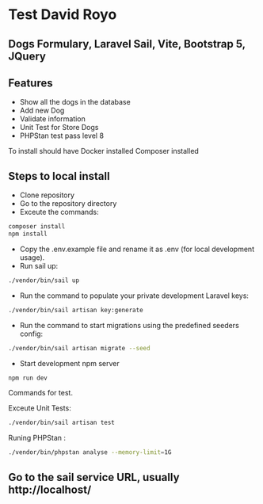 # Test David Royo
## Dogs Formulary, Laravel Sail, Vite, Bootstrap 5, JQuery

## Features

- Show all the dogs in the database
- Add new Dog
- Validate information
- Unit Test for Store Dogs
- PHPStan test pass level 8

To install should have 
Docker installed
Composer installed

## Steps to local install

- Clone repository
- Go to the repository directory
- Exceute the commands:
```sh
composer install
npm install
```
- Copy the .env.example file and rename it as .env (for local development usage).
- Run sail up:
```sh
./vendor/bin/sail up
```
- Run the command to populate your private development Laravel keys:
```sh
./vendor/bin/sail artisan key:generate
```
- Run the command to start migrations using the predefined seeders config:
```sh
./vendor/bin/sail artisan migrate --seed
```
- Start development npm server
```sh
npm run dev
```
Commands for test.

Exceute Unit Tests:

```sh
./vendor/bin/sail artisan test
```

Runing PHPStan :

```sh
./vendor/bin/phpstan analyse --memory-limit=1G
```

## Go to the sail service URL, usually http://localhost/